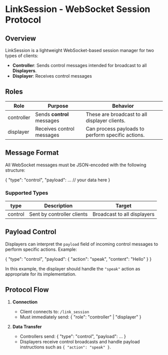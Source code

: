 # LinkSession - WebSocket Session Protocol

## Overview

LinkSession is a lightweight WebSocket-based session manager for two types of clients:

- **Controller**: Sends control messages intended for broadcast to all **Displayers**.
- **Displayer**: Receives control messages 

## Roles

| Role        | Purpose                                | Behavior                                      |
|-------------|----------------------------------------|-----------------------------------------------|
| controller  | Sends **control** messages             | These are broadcast to all displayer clients. |
| displayer   | Receives control messages              | Can process payloads to perform specific actions. |

## Message Format

All WebSocket messages must be JSON-encoded with the following structure:

{
  "type": "control",
  "payload": ... // your data here
}

### Supported Types

| type      | Description                            | Target                             |
|-----------|----------------------------------------|------------------------------------|
| control   | Sent by controller clients             | Broadcast to all displayers        |

## Payload Control

Displayers can interpret the `payload` field of incoming control messages to perform specific actions. Example:

{
  "type": "control",
  "payload": {
    "action": "speak",
    "content": "Hello"
  }
}

In this example, the displayer should handle the `"speak"` action as appropriate for its implementation.



## Protocol Flow

1. **Connection**
   - Client connects to: `/link_session`
   - Must immediately send:
     {
       "role": "controller" | "displayer"
     }

2. **Data Transfer**
   - Controllers send:
     {
       "type": "control",
       "payload": ...
     }
   - Displayers receive control broadcasts and handle payload instructions such as `{ "action": "speak" }`.
